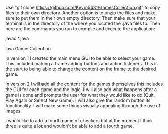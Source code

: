 Use "git clone https://github.com/Kevin5431/GamesCollection.git" to copy files to their own directory. Another option is to unzip the files and make sure to put them in their own empty directory. Then make sure that your terminal is in the directory of the where you located the .java files to. Then here are the commands you run to complie and execute the application:

javac *.java

java GamesCollection

In version 1 I created the main menu GUI to be able to select your game. This included making a frame adding buttons and action listeners. This is the start to being able to change the content on the frame to the desired game. 

In version 2 I will add all the content for the games themselves this includes the GUI for each game and the logic. I will also add what happens after a game is done and prompts the user for what they would like to do (Quit, Play Again or Select New Game). I will also give the random button its functionality. I will make some things visually appealing through the use of images.

I would like to add a fourth game of checkers but at the moment I think three is quite a lot and wouldn't be able to add a fourth game.
